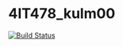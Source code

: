 # 4IT478_kulm00


[![Build Status](https://travis-ci.com/Collda/4IT478_kulm00.svg?branch=master)](https://travis-ci.com/Collda/4IT478_kulm00)
